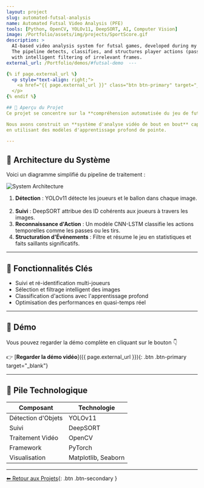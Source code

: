 ```yaml
---
layout: project
slug: automated-futsal-analysis
name: Automated Futsal Video Analysis (PFE)
tools: [Python, OpenCV, YOLOv11, DeepSORT, AI, Computer Vision]
image: /Portfolio/assets/img/projects/SportScore.gif
description: >
  AI-based video analysis system for futsal games, developed during my final-year project at SportScore.
  The pipeline detects, classifies, and structures player actions (passes, shots, interceptions, goals) from futsal videos,
  with intelligent filtering of irrelevant frames.
external_url: /Portfolio/demos/#futsal-demo  ---

{% if page.external_url %}
  <p style="text-align: right;">
    <a href="{{ page.external_url }}" class="btn btn-primary" target="_blank">Regarder la Démo 🎥</a>
  </p>
{% endif %}

## 🧠 Aperçu du Projet
Ce projet se concentre sur la **compréhension automatisée du jeu de futsal** à l'aide d'un pipeline de vision par ordinateur personnalisé.

Nous avons construit un **système d'analyse vidéo de bout en bout** capable de détecter, suivre et classifier les actions clés des joueurs
en utilisant des modèles d'apprentissage profond de pointe.

---
```


## 🧩 Architecture du Système
Voici un diagramme simplifié du pipeline de traitement :

![System Architecture](/Portfolio/assets/img/projects/futsal_architecture.png)
1. **Détection** : YOLOv11 détecte les joueurs et le ballon dans chaque image.  
2. **Suivi** : DeepSORT attribue des ID cohérents aux joueurs à travers les images.  
3. **Reconnaissance d'Action** : Un modèle CNN-LSTM classifie les actions temporelles comme les passes ou les tirs.  
4. **Structuration d'Événements** : Filtre et résume le jeu en statistiques et faits saillants significatifs.

---

## 🚀 Fonctionnalités Clés
- Suivi et ré-identification multi-joueurs  
- Sélection et filtrage intelligent des images  
- Classification d'actions avec l'apprentissage profond  
- Optimisation des performances en quasi-temps réel  

---

## 🎥 Démo
Vous pouvez regarder la démo complète en cliquant sur le bouton 👇  

👉 [**Regarder la démo vidéo**]({{ page.external_url }}){: .btn .btn-primary target="_blank"}

---

## 🧰 Pile Technologique
| Composant | Technologie |
|------------|-------------|
| Détection d'Objets | YOLOv11 |
| Suivi | DeepSORT |
| Traitement Vidéo | OpenCV |
| Framework | PyTorch |
| Visualisation | Matplotlib, Seaborn |

---

[⬅ Retour aux Projets](/projects/){: .btn .btn-secondary }